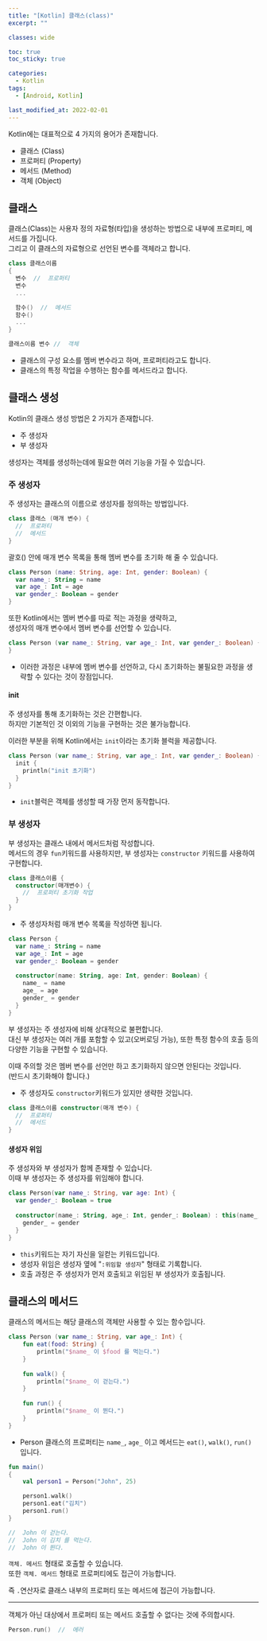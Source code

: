 ```yaml
---
title: "[Kotlin] 클래스(class)"
excerpt: ""

classes: wide

toc: true
toc_sticky: true

categories:
  - Kotlin
tags:
  - [Android, Kotlin]

last_modified_at: 2022-02-01
---
```


Kotlin에는 대표적으로 4 가지의 용어가 존재합니다.

* 클래스 (Class)
* 프로퍼티 (Property)
* 메서드 (Method)
* 객체 (Object)

## 클래스

클래스(Class)는 사용자 정의 자료형(타입)을 생성하는 방법으로 내부에 프로퍼티, 메서드를 가집니다.   
그리고 이 클래스의 자료형으로 선언된 변수를 객체라고 합니다.

```kotlin
class 클래스이름
{
  변수  //  프로퍼티
  변수
  ...

  함수()  //  메서드
  함수()
  ...
}

클래스이름 변수 //  객체
```

* 클래스의 구성 요소를 멤버 변수라고 하며, 프로퍼티라고도 합니다.
* 클래스의 특정 작업을 수행하는 함수를 메서드라고 합니다.

## 클래스 생성

Kotlin의 클래스 생성 방법은 2 가지가 존재합니다.
* 주 생성자
* 부 생성자

생성자는 객체를 생성하는데에 필요한 여러 기능을 가질 수 있습니다.

### 주 생성자

주 생성자는 클래스의 이름으로 생성자를 정의하는 방법입니다.

```kotlin
class 클래스 (매개 변수) {
  //  프로퍼티
  //  메서드
}
```

괄호() 안에 매개 변수 목록을 통해 멤버 변수를 초기화 해 줄 수 있습니다.

```kotlin
class Person (name: String, age: Int, gender: Boolean) {
  var name_: String = name
  var age_: Int = age
  var gender_: Boolean = gender
}
```

또한 Kotlin에서는 멤버 변수를 따로 적는 과정을 생략하고,   
생성자의 매개 변수에서 멤버 변수를 선언할 수 있습니다.

```kotlin
class Person (var name_: String, var age_: Int, var gender_: Boolean) {
}
```

* 이러한 과정은 내부에 멤버 변수를 선언하고, 다시 초기화하는 불필요한 과정을 생략할 수 있다는 것이 장점입니다.

#### init

주 생성자를 통해 초기화하는 것은 간편합니다.   
하지만 기본적인 것 이외의 기능을 구현하는 것은 불가능합니다.

이러한 부분을 위해 Kotlin에서는 `init`이라는 초기화 블럭을 제공합니다.

```kotlin
class Person (var name_: String, var age_: Int, var gender_: Boolean) {
  init {
    println("init 초기화")
  }
}
```

* `init`블럭은 객체를 생성할 때 가장 먼저 동작합니다.

### 부 생성자

부 생성자는 클래스 내에서 메서드처럼 작성합니다.   
메서드의 경우 `fun`키워드를 사용하지만, 부 생성자는 `constructor` 키워드를 사용하여 구현합니다.

```kotlin
class 클래스이름 {
  constructor(매개변수) {
    //  프로퍼티 초기화 작업
  }
}
```

* 주 생성자처럼 매개 변수 목록을 작성하면 됩니다.

```kotlin
class Person {
  var name_: String = name
  var age_: Int = age
  var gender_: Boolean = gender
  
  constructor(name: String, age: Int, gender: Boolean) {
    name_ = name
    age_ = age
    gender_ = gender
  }
}
```

부 생성자는 주 생성자에 비해 상대적으로 불편합니다.   
대신 부 생성자는 여러 개를 포함할 수 있고(오버로딩 가능), 또한 특정 함수의 호출 등의 다양한 기능을 구현할 수 있습니다.

이때 주의할 것은 멤버 변수를 선언만 하고 초기화하지 않으면 안된다는 것입니다.   
(반드시 초기화해야 합니다.)

* 주 생성자도 `constructor`키워드가 있지만 생략한 것입니다.   
```kotlin
class 클래스이름 constructor(매개 변수) {
  //  프로퍼티
  //  메서드
}
```

#### 생성자 위임

주 생성자와 부 생성자가 함께 존재할 수 있습니다.   
이때 부 생성자는 주 생성자를 위임해야 합니다.

```kotlin
class Person(var name_: String, var age: Int) {
  var gender_: Boolean = true
  
  constructor(name_: String, age_: Int, gender_: Boolean) : this(name_, age_) {
    gender_ = gender
  }
}
```

* `this`키워드는 자기 자신을 일컫는 키워드입니다.
* 생성자 위임은 생성자 옆에 "`:위임할 생성자`" 형태로 기록합니다.
* 호출 과정은 주 생성자가 먼저 호출되고 위임된 부 생성자가 호출됩니다.

## 클래스의 메서드

클래스의 메서드는 해당 클래스의 객체만 사용할 수 있는 함수입니다.

```kotlin
class Person (var name_: String, var age_: Int) {
    fun eat(food: String) {
        println("$name_ 이 $food 를 먹는다.")
    }
    
    fun walk() {
        println("$name_ 이 걷는다.")
    }
    
    fun run() {
        println("$name_ 이 뛴다.")
    }
}
```

* Person 클래스의 프로퍼티는 `name_`, `age_` 이고 메서드는 `eat()`, `walk()`, `run()` 입니다.

```kotlin
fun main()
{
    val person1 = Person("John", 25)

    person1.walk()
    person1.eat("김치")
    person1.run()
}

//  John 이 걷는다.
//  John 이 김치 를 먹는다.
//  John 이 뛴다.
```

`객체. 메서드` 형태로 호출할 수 있습니다.   
또한 `객체. 메서드` 형태로 프로퍼티에도 접근이 가능합니다.

즉 `.`연산자로 클래스 내부의 프로퍼티 또는 메서드에 접근이 가능합니다.

___

객체가 아닌 대상에서 프로퍼티 또는 메서드 호출할 수 없다는 것에 주의합시다.

```kotlin
Person.run()  //  에러
```
